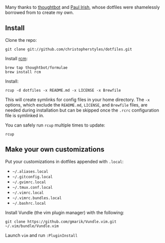 Many thanks to [thoughtbot](https://github.com/thoughtbot/dotfiles) and [Paul Irish](https://github.com/paulirish/dotfiles), whose dotfiles were shamelessly borrowed from to create my own.

Install
-------

Clone the repo:

    git clone git://github.com/christopherstyles/dotfiles.git

Install [rcm](https://github.com/thoughtbot/rcm):

    brew tap thoughtbot/formulae
    brew install rcm

Install:

    rcup -d dotfiles -x README.md -x LICENSE -x Brewfile

This will create symlinks for config files in your home directory. The `-x`
options, which exclude the `README.md`, `LICENSE`, and `Brewfile` files, are
needed during installation but can be skipped once the `.rcrc` configuration
file is symlinked in.

You can safely run `rcup` multiple times to update:

    rcup

Make your own customizations
----------------------------

Put your customizations in dotfiles appended with `.local`:

* `~/.aliases.local`
* `~/.gitconfig.local`
* `~/.gvimrc.local`
* `~/.tmux.conf.local`
* `~/.vimrc.local`
* `~/.vimrc.bundles.local`
* `~/.bashrc.local`

Install Vundle (the vim plugin manager) with the following:

    git clone https://github.com/gmarik/Vundle.vim.git ~/.vim/bundle/Vundle.vim

Launch `vim` and run `:PluginInstall`
